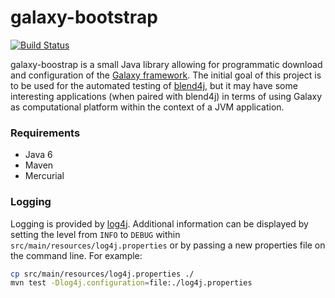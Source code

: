 galaxy-bootstrap
================

[![Build Status](https://travis-ci.org/jmchilton/galaxy-bootstrap.png?branch=master)](https://travis-ci.org/jmchilton/galaxy-bootstrap)

galaxy-boostrap is a small Java library allowing for programmatic
download and configuration of the [Galaxy
framework](http://galaxyproject.org). The initial goal of this project
is to be used for the automated testing of
[blend4j](http://github.com/jmchilton/blend4j), but it may have some
interesting applications (when paired with blend4j) in terms of using
Galaxy as computational platform within the context of a JVM
application.

### Requirements

- Java 6
- Maven 
- Mercurial

### Logging

Logging is provided by [log4j](http://logging.apache.org/log4j/).  Additional information can be displayed by setting the level from `INFO` to `DEBUG` within `src/main/resources/log4j.properties` or by passing a new properties file on the command line.  For example:

```bash
cp src/main/resources/log4j.properties ./
mvn test -Dlog4j.configuration=file:./log4j.properties
```
